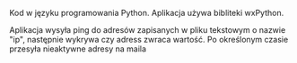 Kod w języku programowania Python. Aplikacja używa bibliteki wxPython.

Aplikacja wysyła ping do adresów zapisanych w pliku tekstowym o nazwie "ip", następnie wykrywa czy adress zwraca wartość.
Po określonym czasie przesyła nieaktywne adresy na maila 

